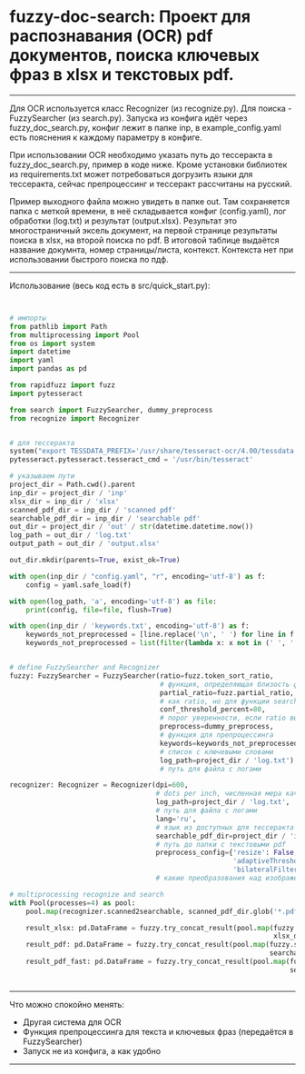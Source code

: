 # fuzzy-doc-search: Проект для распознавания (OCR) pdf документов, поиска ключевых фраз в xlsx и текстовых pdf.
____
Для OCR используется класс Recognizer (из recognize.py). Для поиска - FuzzySearcher (из search.py).
Запуска из конфига идёт через fuzzy_doc_search.py, конфиг лежит в папке inp, в example_config.yaml есть пояснения к каждому параметру в конфиге.

При использовании OCR необходимо указать путь до тессеракта в fuzzy_doc_search.py, пример в коде ниже. Кроме установки библиотек из requirements.txt может потребоваться догрузить языки для тессеракта, сейчас препроцессинг и тессеракт рассчитаны на русский.

Пример выходного файла можно увидеть в папке out. Там сохраняется папка с меткой времени, в неё складывается конфиг (config.yaml), лог обработки (log.txt) и результат (output.xlsx). Результат это многостраничный эксель документ, на первой странице результаты поиска в xlsx, на второй поиска по pdf. 
В итоговой таблице выдаётся название докумнта, номер страницы/листа, контекст. Контекста нет при использовании быстрого поиска по пдф.
____

Использование (весь код есть в src/quick_start.py):

```python


# импорты
from pathlib import Path
from multiprocessing import Pool
from os import system
import datetime
import yaml
import pandas as pd

from rapidfuzz import fuzz
import pytesseract

from search import FuzzySearcher, dummy_preprocess
from recognize import Recognizer


# для тессеракта
system("export TESSDATA_PREFIX='/usr/share/tesseract-ocr/4.00/tessdata'")
pytesseract.pytesseract.tesseract_cmd = '/usr/bin/tesseract'

# указываем пути
project_dir = Path.cwd().parent
inp_dir = project_dir / 'inp'
xlsx_dir = inp_dir / 'xlsx'
scanned_pdf_dir = inp_dir / 'scanned pdf'
searchable_pdf_dir = inp_dir / 'searchable pdf'
out_dir = project_dir / 'out' / str(datetime.datetime.now())
log_path = out_dir / 'log.txt'
output_path = out_dir / 'output.xlsx'

out_dir.mkdir(parents=True, exist_ok=True)

with open(inp_dir / "config.yaml", "r", encoding='utf-8') as f:
    config = yaml.safe_load(f)

with open(log_path, 'a', encoding='utf-8') as file:
    print(config, file=file, flush=True)

with open(inp_dir / 'keywords.txt', encoding='utf-8') as f:
    keywords_not_preprocessed = [line.replace('\n', ' ') for line in f.readlines()]
    keywords_not_preprocessed = list(filter(lambda x: x not in (' ', ''), keywords_not_preprocessed))


# define FuzzySearcher and Recognizer
fuzzy: FuzzySearcher = FuzzySearcher(ratio=fuzz.token_sort_ratio,        
                                     # функция, определяющая близость фраз с значениями в (0, 100)
                                     partial_ratio=fuzz.partial_ratio,
                                     # как ratio, но для функции search_in_pdf_fast
                                     conf_threshold_percent=80,
                                     # порог уверенности, если ratio выше погрога, то фраза считается найденной
                                     preprocess=dummy_preprocess,
                                     # функция для препроцессинга
                                     keywords=keywords_not_preprocessed,
                                     # список с ключевыми словами
                                     log_path=project_dir / 'log.txt')
                                     # путь для файла с логами

recognizer: Recognizer = Recognizer(dpi=600,
                                    # dots per inch, численная мера качества фото при распознавании, 300-600 рекомендуется
                                    log_path=project_dir / 'log.txt',
                                    # путь для файла с логами
                                    lang='ru',
                                    # язык из доступных для тессеракта
                                    searchable_pdf_dir=project_dir / 'inp' / 'searchable pdf',
                                    # путь до папки с текстовыми pdf
                                    preprocess_config={'resize': False,
                                                       'adaptiveThreshold': False,
                                                       'bilateralFilter': False})
                                    # какие преобразования над изображениями из Recognizer.image_preprocess применять

# multiprocessing recognize and search
with Pool(processes=4) as pool:
    pool.map(recognizer.scanned2searchable, scanned_pdf_dir.glob('*.pdf'))

    result_xlsx: pd.DataFrame = fuzzy.try_concat_result(pool.map(fuzzy.search_in_xlsx,
                                                                 xlsx_dir.glob('*.xlsx')))
    result_pdf: pd.DataFrame = fuzzy.try_concat_result(pool.map(fuzzy.search_in_pdf,
                                                                searchable_pdf_dir.glob('*.pdf')))
    result_pdf_fast: pd.DataFrame = fuzzy.try_concat_result(pool.map(fuzzy.search_in_pdf_fast,
                                                                     searchable_pdf_dir.glob('*.pdf')))
                                                                     
```
____

Что можно спокойно менять:
- Другая система для OCR
- Функция препроцессинга для текста и ключевых фраз (передаётся в FuzzySearcher)
- Запуск не из конфига, а как удобно
____